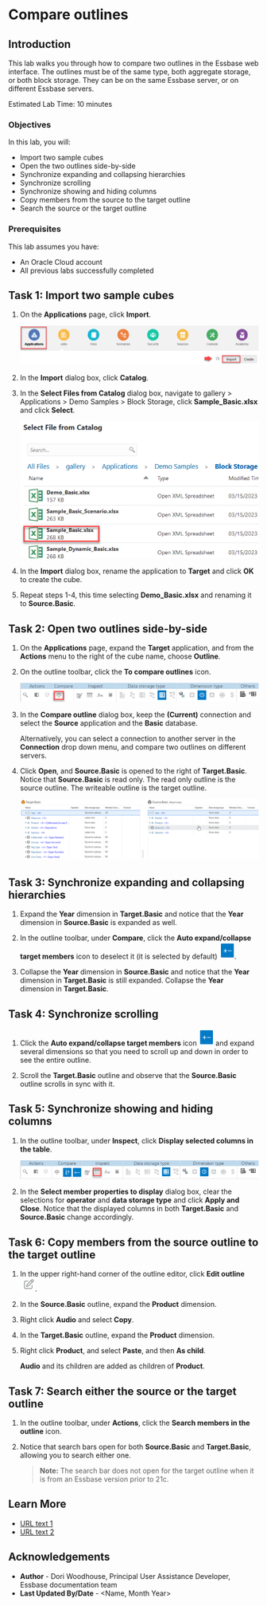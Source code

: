# Compare outlines

## Introduction

This lab walks you through how to compare two outlines in the Essbase web interface. The outlines must be of the same type, both aggregate storage, or both block storage. They can be on the same Essbase server, or on different Essbase servers.

Estimated Lab Time: 10 minutes

### Objectives

In this lab, you will:

* Import two sample cubes
* Open the two outlines side-by-side
* Synchronize expanding and collapsing hierarchies
* Synchronize scrolling
* Synchronize showing and hiding columns
* Copy members from the source to the target outline
* Search the source or the target outline

### Prerequisites

This lab assumes you have:
* An Oracle Cloud account
* All previous labs successfully completed


## Task 1: Import two sample cubes

1. On the **Applications** page, click **Import**.

    ![Image of top of the Essbase web interface with the Applications icon selected, and the Import button selected](images/application-import.png)

2. In the **Import** dialog box, click **Catalog**.

3. In the **Select Files from Catalog** dialog box, navigate to gallery > Applications > Demo Samples > Block Storage, click **Sample\_Basic.xlsx** and click **Select**.

    ![Image of the Select files from catalog dialog box with Sample_Basic.xlsx selected](images/select-files-from-catalog.png)

4. In the **Import** dialog box, rename the application to **Target** and click **OK** to create the cube.

5. Repeat steps 1-4, this time selecting **Demo_Basic.xlsx** and renaming it to **Source.Basic**.

## Task 2: Open two outlines side-by-side

1. On the **Applications** page, expand the **Target** application, and from the **Actions** menu to the right of the cube name, choose **Outline**.

2. On the outline toolbar, click the **To compare outlines** icon.

    ![Image of the outline toolbar with the To compare outlines icon selected](images/compare-outlines-toolbar-icon.png)

3. In the **Compare outline** dialog box, keep the **(Current)** connection and select the **Source** application and the **Basic** database.

   Alternatively, you can select a connection to another server in the **Connection** drop down menu, and compare two outlines on different servers.

4. Click **Open**, and **Source.Basic** is opened to the right of **Target.Basic**. Notice that **Source.Basic** is read only. The read only outline is the source outline. The writeable outline is the target outline.

    ![Image of the source and target outlines opened side-by-side.](images/compare-side-by-side.png)

## Task 3: Synchronize expanding and collapsing hierarchies

1. Expand the **Year** dimension in **Target.Basic** and notice that the **Year** dimension in **Source.Basic** is expanded as well.

2. In the outline toolbar, under **Compare**, click the **Auto expand/collapse target members** icon to deselect it (it is selected by default) ![Image of the auto expand/collapse target members icon in the outline toolbar.](images/auto-expand-collapse-icon.png).

3. Collapse the **Year** dimension in **Source.Basic** and notice that the **Year** dimension in **Target.Basic** is still expanded. Collapse the **Year** dimension in **Target.Basic**.

## Task 4: Synchronize scrolling

1. Click the **Auto expand/collapse target members** icon ![Image of the auto expand/collapse target members icon in the outline toolbar.](images/auto-expand-collapse-icon.png) and expand several dimensions so that you need to scroll up and down in order to see the entire outline.

2. Scroll the **Target.Basic** outline and observe that the **Source.Basic** outline scrolls in sync with it.

## Task 5: Synchronize showing and hiding columns

1. In the outline toolbar, under **Inspect**, click **Display selected columns in the table**.

    ![Image of the outline toolbar with the display selected columns icon highlighted.](images/outline-toolbar-display-selected-columns-icon.png)

2. In the **Select member properties to display** dialog box, clear the selections for **operator** and **data storage type** and click **Apply and Close**. Notice that the displayed columns in both **Target.Basic** and **Source.Basic** change accordingly.

## Task 6: Copy members from the source outline to the target outline

1. In the upper right-hand corner of the outline editor, click **Edit outline** ![Image of the Edit Outline icon.](images/edit-outline-icon.png).

2. In the **Source.Basic** outline, expand the **Product** dimension.

3. Right click **Audio** and select **Copy**.

4. In the **Target.Basic** outline, expand the **Product** dimension.

5. Right click **Product**, and select **Paste**, and then **As child**.

   **Audio** and its children are added as children of **Product**.

## Task 7: Search either the source or the target outline

1. In the outline toolbar, under **Actions**, click the **Search members in the outline** icon.

2. Notice that search bars open for both **Source.Basic** and **Target.Basic**, allowing you to search either one.

   > **Note:** The search bar does not open for the target outline when it is from an Essbase version prior to 21c.

## Learn More

* [URL text 1](http://docs.oracle.com)
* [URL text 2](http://docs.oracle.com)

## Acknowledgements
* **Author** - Dori Woodhouse, Principal User Assistance Developer, Essbase documentation team
* **Last Updated By/Date** - <Name, Month Year>
